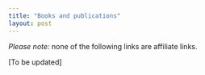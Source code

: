 ```yaml
---
title: "Books and publications"
layout: post
---
```


*Please note:* none of the following links are affiliate links.

[To be updated]
